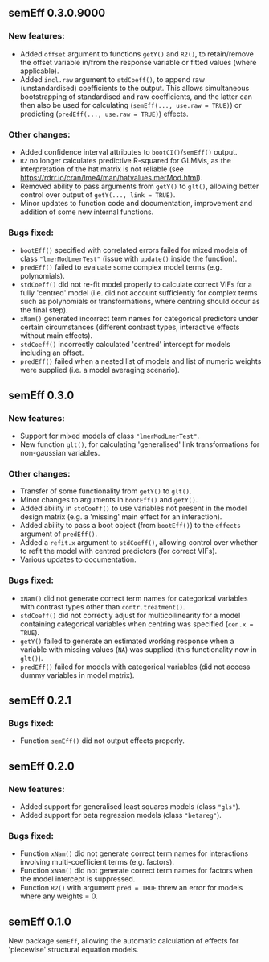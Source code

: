 ## semEff 0.3.0.9000

### New features:

* Added `offset` argument to functions `getY()` and `R2()`, to retain/remove the
offset variable in/from the response variable or fitted values (where
applicable).
* Added `incl.raw` argument to `stdCoeff()`, to append raw (unstandardised)
coefficients to the output. This allows simultaneous bootstrapping of
standardised and raw coefficients, and the latter can then also be used for
calculating (`semEff(..., use.raw = TRUE)`) or predicting (`predEff(..., use.raw
= TRUE)`) effects.

### Other changes:
* Added confidence interval attributes to `bootCI()`/`semEff()` output.
* `R2` no longer calculates predictive R-squared for GLMMs, as the
interpretation of the hat matrix is not reliable (see
https://rdrr.io/cran/lme4/man/hatvalues.merMod.html).
* Removed ability to pass arguments from `getY()` to `glt()`, allowing better
control over output of `getY(..., link = TRUE)`.
* Minor updates to function code and documentation, improvement and addition of
some new internal functions.

### Bugs fixed:

* `bootEff()` specified with correlated errors failed for mixed models of class
`"lmerModLmerTest"` (issue with `update()` inside the function).
* `predEff()` failed to evaluate some complex model terms (e.g. polynomials).
* `stdCoeff()` did not re-fit model properly to calculate correct VIFs for a
fully 'centred' model (i.e. did not account sufficiently for complex terms such
as polynomials or transformations, where centring should occur as the final
step).
* `xNam()` generated incorrect term names for categorical predictors under
certain circumstances (different contrast types, interactive effects without
main effects).
* `stdCoeff()` incorrectly calculated 'centred' intercept for models including
an offset.
* `predEff()` failed when a nested list of models and list of numeric weights
were supplied (i.e. a model averaging scenario).


## semEff 0.3.0

### New features:

* Support for mixed models of class `"lmerModLmerTest"`.
* New function `glt()`, for calculating 'generalised' link transformations for
non-gaussian variables.

### Other changes:

* Transfer of some functionality from `getY()` to `glt()`.
* Minor changes to arguments in `bootEff()` and `getY()`.
* Added ability in `stdCoeff()` to use variables not present in the model design
matrix (e.g. a 'missing' main effect for an interaction).
* Added ability to pass a boot object (from `bootEff()`) to the `effects`
argument of `predEff()`.
* Added a `refit.x` argument to `stdCoeff()`, allowing control over whether to
refit the model with centred predictors (for correct VIFs).
* Various updates to documentation.

### Bugs fixed:

* `xNam()` did not generate correct term names for categorical variables with
contrast types other than `contr.treatment()`.
* `stdCoeff()` did not correctly adjust for multicollinearity for a model
containing categorical variables when centring was specified (`cen.x = TRUE`).
* `getY()` failed to generate an estimated working response when a variable with
missing values (`NA`) was supplied (this functionality now in `glt()`).
* `predEff()` failed for models with categorical variables (did not access dummy
variables in model matrix).


## semEff 0.2.1

### Bugs fixed:

* Function `semEff()` did not output effects properly.


## semEff 0.2.0

### New features:

* Added support for generalised least squares models (class `"gls"`).
* Added support for beta regression models (class `"betareg"`).

### Bugs fixed:

* Function `xNam()` did not generate correct term names for interactions
involving multi-coefficient terms (e.g. factors).
* Function `xNam()` did not generate correct term names for factors when the
model intercept is suppressed.
* Function `R2()` with argument `pred = TRUE` threw an error for models where
any weights = 0.


## semEff 0.1.0

New package `semEff`, allowing the automatic calculation of effects for
'piecewise' structural equation models.

